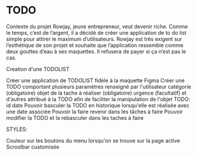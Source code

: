 # TODO

Contexte du projet Rowjay, jeune entrepreneur, veut devenir riche. Comme le temps, c’est de l’argent, il a décidé de créer une application de to do list simple pour attirer le maximum d’utilisateurs. Rowjay est très exigent sur l’esthétique de son projet et souhaite que l’application ressemble comme deux gouttes d’eau à ses maquettes. Il refusera de payer si ça n’est pas le cas.

Creation d'une TODOLIST

Créer une application de TODOLIST fidèle à la maquette Figma
Créer une TODO comportant plusieurs paramètres renseigné par l'utilisateur
catégorie (obligatoire)
objet de la tache à réaliser (obligatoire)
urgence (facultatif) et d'autres attribué à la TODO afin de faciliter la manipulation de l'objet TODO:
id
date
Pouvoir basculer la TODO en historique lorsqu'elle est réalisée avec une date associée
Pouvoir la faire revenir dans les tâches à faire
Pouvoir modifier la TODO et la rebasculer dans les taches à faire

STYLES:

Couleur sur les boutons du menu lorsqu'on se trouve sur la page active
Scroolbar customisée

